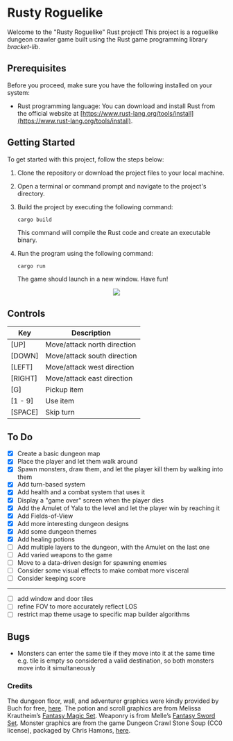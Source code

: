# Rusty Roguelike

Welcome to the "Rusty Roguelike" Rust project! This project is a roguelike dungeon crawler game built using the Rust game programming library *bracket-lib*.

## Prerequisites

Before you proceed, make sure you have the following installed on your system:

- Rust programming language: You can download and install Rust from the official website at [https://www.rust-lang.org/tools/install](https://www.rust-lang.org/tools/install).

## Getting Started

To get started with this project, follow the steps below:

1. Clone the repository or download the project files to your local machine.

2. Open a terminal or command prompt and navigate to the project's directory.

3. Build the project by executing the following command:

   ```shell
   cargo build
   ```

   This command will compile the Rust code and create an executable binary.

4. Run the program using the following command:

   ```shell
   cargo run
   ```

   The game should launch in a new window. Have fun!

<p align="center">
  <img src="resources/showcase-commit12.gif" />
</p>

## Controls

|   Key   |         Description         |
| ------- | --------------------------- |
|  [UP]   | Move/attack north direction |
| [DOWN]  | Move/attack south direction |
| [LEFT]  | Move/attack west direction  |
| [RIGHT] | Move/attack east direction  |
|   [G]   | Pickup item                 |
| [1 - 9] | Use item                    | 
| [SPACE] | Skip turn                   |

## To Do
- [X] Create a basic dungeon map
- [X] Place the player and let them walk around
- [X] Spawn monsters, draw them, and let the player kill them by walking into them
- [X] Add turn-based system 
- [X] Add health and a combat system that uses it
- [X] Display a "game over" screen when the player dies
- [X] Add the Amulet of Yala to the level and let the player win by reaching it
- [X] Add Fields-of-View
- [X] Add more interesting dungeon designs
- [X] Add some dungeon themes
- [X] Add healing potions
- [ ] Add multiple layers to the dungeon, with the Amulet on the last one
- [ ] Add varied weapons to the game
- [ ] Move to a data-driven design for spawning enemies
- [ ] Consider some visual effects to make combat more visceral
- [ ] Consider keeping score
---
- [ ] add window and door tiles
- [ ] refine FOV to more accurately reflect LOS
- [ ] restrict map theme usage to specific map builder algorithms

## Bugs
- Monsters can enter the same tile if they move into it at the same time e.g. tile is empty so considered a valid destination, so both monsters move into it simultaneously

### Credits
The dungeon floor, wall, and adventurer graphics were kindly provided by Buch for free, [here](https://opengameart.org/content/unfinished-dungeon-tileset). The potion and scroll graphics are from Melissa Krautheim’s [Fantasy Magic Set](https://opengameart.org/content/fantasy-magic-set). Weaponry is from Melle’s [Fantasy Sword Set](https://opengameart.org/content/fantasy-sword-set). Monster graphics are from the game Dungeon Crawl Stone Soup (CC0 license), packaged by Chris Hamons, [here](https://github.com/crawl/tiles).